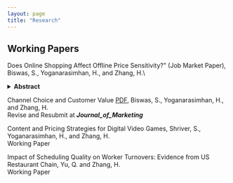 ```yaml
---
layout: page
title: "Research"
---
```


## Working Papers

Does Online Shopping Affect Offline Price Sensitivity?" (Job Market Paper), Biswas, S., Yoganarasimhan, H., and Zhang, H.\

<details>
  <summary><strong>Abstract</strong></summary>
The rapid growth of e-commerce has significantly transformed consumer behavior, raising questions about how the adoption of online shopping influences offline shopping. This paper investigates whether consumers who adopt online shopping with a retailer become more price sensitive in their subsequent offline purchases with the same retailer. Using transaction-level data from a large Brazilian pet supplies retailer operating both online and offline channels, we compare “adopters” - customers who began shopping online after a period of offline-only purchasing - with “non-adopters” who remained offline-only. We estimate a discrete choice logit model with individual-level heterogeneity, using a novel algorithm to handle high-dimensional fixed effects and address price endogeneity. We apply a staggered difference-in-differences approach to estimate the Average Treatment Effect on the Treated (ATT). We find that offline price sensitivity increases significantly post-online adoption in three of four product categories, particularly in low-switching-cost items like pet hygiene. Counterfactual pricing simulations show that incorporating these behavioral spillovers into pricing strategies can increase firm profits by up to 4.1\%. These results underscore the importance of recognizing cross-channel effects in consumer behavior and contribute to the literature on pricing and multichannel retailing by identifying online adoption as a key driver of offline price sensitivity.
</details>


Channel Choice and Customer Value [PDF](https://papers.ssrn.com/sol3/papers.cfm?abstract_id=4747756), Biswas, S., Yoganarasimhan, H., and Zhang, H.\
Revise and Resubmit at ___Journal_of_Marketing___ 

Content and Pricing Strategies for Digital Video Games, Shriver, S., Yoganarasimhan, H., and Zhang, H. \
Working Paper

Impact of Scheduling Quality on Worker Turnovers: Evidence from  US Restaurant Chain, Yu, Q. and Zhang, H. \
Working Paper

